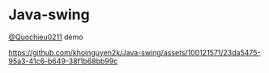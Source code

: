 # Java-swing
[@Quochieu0211](https://github.com/Quochieu0211)
demo

https://github.com/khoinguyen2k/Java-swing/assets/100121571/23da5475-95a3-41c6-b649-38f1b68bb99c
